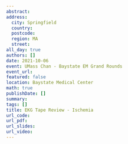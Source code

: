 ```yaml
---
abstract: 
address:
  city: Springfield
  country:
  postcode: 
  region: MA
  street: 
all_day: true
authors: []
date: 2021-10-06
event: UMass Chan - Baystate EM Grand Rounds
event_url: 
featured: false
location: Baystate Medical Center
math: true
publishDate: []
summary: 
tags: []
title: EKG Tape Review - Ischemia
url_code: 
url_pdf: 
url_slides: 
url_video: 
---
```

